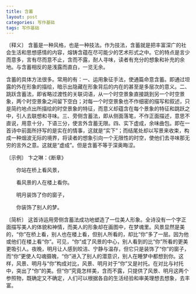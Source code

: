 ```yaml
---
title: 含蓄
layout: post
categories: 写作基础
tags: 写作基础
---
```


〔释义〕 含蓄是一种风格，也是一种技法。作为技法，含蓄就是把丰富深广的社会生活和思想感情的内容，熔铸含蕴在尽可能少的艺术形式之中。它的特点是言少而意多，言有尽而意不止，含而不露，耐人寻味，读者有充分的想象和补充的余地。与含蓄相反的是浅露而直白，一览无余。

含蓄的具体方法很多。常用的有：一、运用象征手法，使通篇命意含蓄。即通过坦露的外在形象的描绘，暗示出隐藏在形象背后的内在的甚至是多层次的意义。二、跳跃含蓄法，即省略过渡性的关联词语，从一个时空景象直接跳到另一个时空景象，两个时空景象之间留下空白；对每一个时空景象也不作细密的描写和叙述，只是简约地点出所描绘的时空景象的特征，而意义却蕴含在每个景象的特征和跳跃之中，引人去联想和寻味。三、旁侧含蓄法，即从侧面落笔，不作正面描述，意思不直说，用意十分，下语三分，使言外含蓄无限。四、实下虚成，余味曲包。即在一首诗中前面所抒写的是实在的情事，这就是“实下”；而结尾处却以写景来收束，构成一种烟波无际的境界，将读者的想象引向一个无限性的时空，使他们去寻味那无穷的言外之意。这就是“虚成”。但是含蓄不等于深奥晦涩。

〔示例〕 卞之琳：《断章》

　　你站在桥上看风景，

　　看风景的人在楼上看你。

　　明月装饰了你的窗子，

　　你装饰了别人的梦。

〔简析〕 这首诗运用旁侧含蓄法成功地塑造了一位美人形象。全诗没有一个字正面描写美人的体貌和神情，而美人的形象却在画图中，在梦魂里。风景显然是美的，“你”在桥上看，别人也在楼上看，但别人所看的，却比“你”多了一层。因为他或他们在楼上看“你”。可见，“你”成了风景的中心，别人看到的比“你”所看的更美更吸引人。夜晚，明月让人感到皎洁、宁静与温存，但它只是装饰了“你”的窗子，而“你”更使人勾魂摄魄，“你”进入了别人的潜意识，别人在睡梦中都想到你。这样，风景、明月与“你”构成对比，风景、明月对于“你”又是衬托。在对比与衬托中，突出了“你”的美。但“你”究竟怎样美，含而不露，只提供了风景、明月这两个参照物，既确定又不确定，人们可以根据各自的生活经验和审美理想去想象，去丰富。 